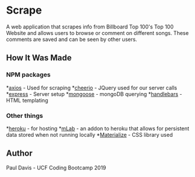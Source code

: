 # Scrape
A web application that scrapes info from Billboard Top 100's Top 100 Website and allows users to browse or comment on different songs. These comments are saved and can be seen by other users.

## How It Was Made

### NPM packages
*[axios](https://www.npmjs.com/package/axios) - Used for scraping
*[cheerio](https://www.npmjs.com/package/cheerio) - JQuery used for our server calls
*[express](https://www.npmjs.com/package/express) - Server setup
*[mongoose](https://www.npmjs.com/package/mongoose) - mongoDB querying
*[handlebars](https://www.npmjs.com/package/handlebars) - HTML templating

### Other things
*[heroku](https://www.heroku.com) - for hosting
*[mLab](https://elements.heroku.com/addons/mongolab) - an addon to heroku that allows for persistent data stored when not running locally
*[Materialize](https://www.materializecss.com) - CSS library used

## Author
Paul Davis - UCF Coding Bootcamp 2019


